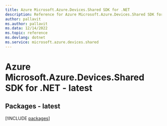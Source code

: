 ```yaml
---
title: Azure Microsoft.Azure.Devices.Shared SDK for .NET
description: Reference for Azure Microsoft.Azure.Devices.Shared SDK for .NET
author: pallavit
ms.author: pallavit
ms.data: 12/14/2022
ms.topic: reference
ms.devlang: dotnet
ms.service: microsoft.azure.devices.shared
---
```

# Azure Microsoft.Azure.Devices.Shared SDK for .NET - latest
## Packages - latest
[!INCLUDE [packages](microsoft.azure.devices.shared-index.md)]
